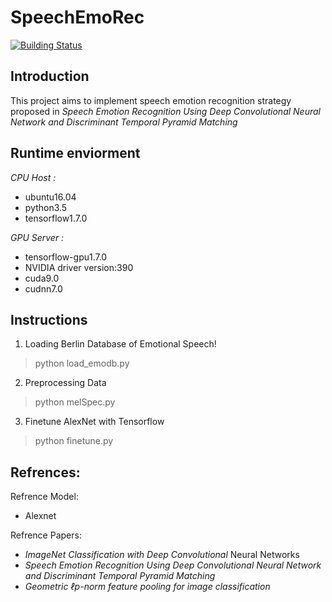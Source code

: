 # SpeechEmoRec
[![Building Status](https://travis-ci.org/tzaiyang/SpeechEmoRec.svg?branch=master)](https://travis-ci.org/tzaiyang/SpeechEmoRec)

## Introduction
This project aims to implement speech emotion recognition strategy proposed in *Speech Emotion Recognition Using Deep Convolutional Neural Network and Discriminant Temporal Pyramid Matching*

## Runtime enviorment
*CPU Host :*
+ ubuntu16.04
+ python3.5
+ tensorflow1.7.0

*GPU Server :*
+ tensorflow-gpu1.7.0
+ NVIDIA driver version:390
+ cuda9.0
+ cudnn7.0

## Instructions
1. Loading Berlin Database of Emotional Speech!
> python load_emodb.py
2. Preprocessing Data
> python melSpec.py
3. Finetune AlexNet with Tensorflow
> python finetune.py

## Refrences:
Refrence Model:
+ Alexnet

Refrence Papers:
+ *ImageNet Classification with Deep Convolutional*
Neural Networks
+ *Speech Emotion Recognition Using Deep Convolutional Neural Network and Discriminant Temporal Pyramid Matching*
+ *Geometric ℓp-norm feature pooling for image classification*
